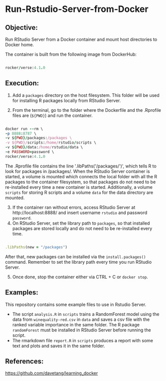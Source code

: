# Run-Rstudio-Server-from-Docker

Objective: 
--------------------------------------------------------------------------------------------------------------------
Run RStudio Server from a Docker container and mount host directories to Docker home.

The container is built from the following image from DockerHub:

```rb

rocker/verse:4.1.0

```

Execution: 
---------------------------------------------------------------------------------------------------------------------------------
1) Add a ```packages``` directory on the host filesystem. This folder will be used for installing R packages locally from RStudio Server.

2) From the terminal, go to the folder where the Dockerfile and the .Rprofile files are (```${PWD}```) and run the container.

```rb

docker run --rm \
-p 8888:8787 \ 
-v ${PWD}/packages:/packages \
-v ${PWD}/scripts:/home/rstudio/scripts \
-v ${PWD}/data:/home/rstudio/data \
-e PASSWORD=password \
rocker/verse:4.1.0

```
The .Rprofile file contains the line '.libPaths('/packages/')', which tells R to look for packages in /packages/. When the RStudio Server container is started, a volume is mounted which connects the local folder with all the R packages to the container filesystem, so that packages do not need to be re-installed every time a new container is started. Additionally, a volume ```scripts``` for storing R scripts and a volume ```data``` for the data directory are mounted.

3) If the container ran without errors, access RStudio Server at http://localhost:8888/ and insert username ```rstudio``` and password ```password```.
4) On RStudio Server, set the library path to ```packages```, so that installed packages are stored locally and do not need to be re-installed every time.

```rb

.libPaths(new = "/packages")

```

After that, new packages can be installed via the ```install.packages()``` command. Remember to set the library path every time you run RStudio Server.

5) Once done, stop the container either via CTRL + C or ```docker stop```.

Examples:
------------------------------------------------------------------------------------------------------------------------------------

This repository contains some example files to use in Rstudio Server. 

* The script ```analysis.R``` in ```scripts``` trains a RandomForest model using the data from  ```winequality-red.csv``` in ```data```
and saves a csv file with the ranked variable importance in the same folder. The R package ```randomForest``` must be installed in RStudio Server before running the script.
* The rmarkdown file ```report.R``` in ```scripts``` produces a report with some text and plots and saves it in the same folder.

References: 
------------------------------------------------------------------------------------------------------------------------------------
https://github.com/davetang/learning_docker


